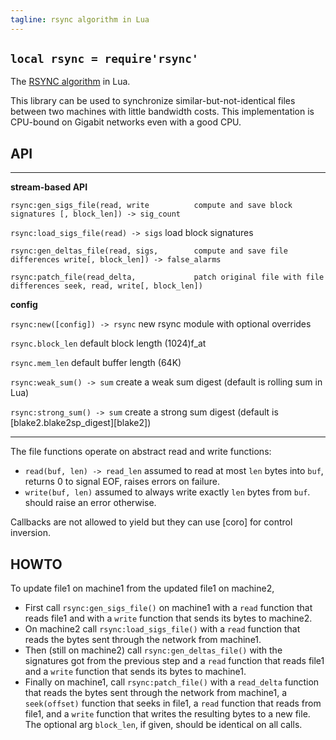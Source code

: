 ```yaml
---
tagline: rsync algorithm in Lua
---
```


## `local rsync = require'rsync'`

The [RSYNC algorithm](https://rsync.samba.org/tech_report/) in Lua.

This library can be used to synchronize similar-but-not-identical files
between two machines with little bandwidth costs. This implementation is
CPU-bound on Gigabit networks even with a good CPU.

## API

----------------------------------------- -----------------------------------------
__stream-based API__

`rsync:gen_sigs_file(read, write          compute and save block signatures
[, block_len]) -> sig_count`

`rsync:load_sigs_file(read) -> sigs`      load block signatures

`rsync:gen_deltas_file(read, sigs,        compute and save file differences
write[, block_len]) -> false_alarms`

`rsync:patch_file(read_delta,             patch original file with file differences
seek, read, write[, block_len])`

__config__

`rsync:new([config]) -> rsync`            new rsync module with optional overrides

`rsync.block_len`                         default block length (1024)f_at

`rsync.mem_len`                           default buffer length (64K)

`rsync:weak_sum() -> sum`                 create a weak sum digest (default is rolling sum in Lua)

`rsync:strong_sum() -> sum`               create a strong sum digest (default is [blake2.blake2sp_digest][blake2])
----------------------------------------- -----------------------------------------

The file functions operate on abstract read and write functions:

  * `read(buf, len) -> read_len` assumed to read at most `len` bytes into
  `buf`, returns 0 to signal EOF, raises errors on failure.
  * `write(buf, len)` assumed to always write exactly `len` bytes from `buf`.
  should raise an error otherwise.

Callbacks are not allowed to yield but they can use [coro] for control inversion.

## HOWTO

To update file1 on machine1 from the updated file1 on machine2,

  * First call `rsync:gen_sigs_file()` on machine1 with a `read` function
  that reads file1 and with a `write` function that sends its bytes to
  machine2.
  * On machine2 call `rsync:load_sigs_file()` with a `read` function that
  reads the bytes sent through the network from machine1.
  * Then (still on machine2) call `rsync:gen_deltas_file()` with the
  signatures got from the previous step and a `read` function that reads
  file1 and a `write` function that sends its bytes to machine1.
  * Finally on machine1, call `rsync:patch_file()` with a `read_delta`
  function that reads the bytes sent through the network from machine1,
  a `seek(offset)` function that seeks in file1, a `read` function that
  reads from file1, and a `write` function that writes the resulting bytes
  to a new file. The optional arg `block_len`, if given, should be identical
  on all calls.

